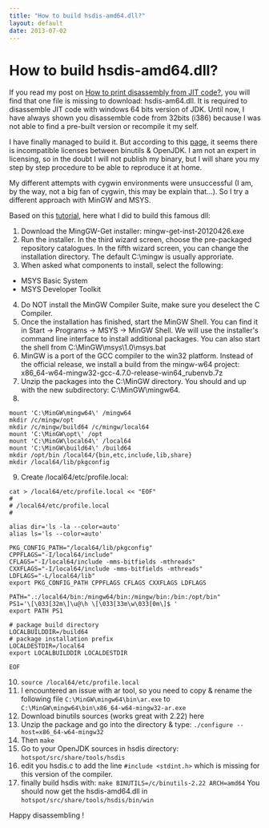 ```yaml
---
title: "How to build hsdis-amd64.dll?"
layout: default
date: 2013-07-02
---
```

# How to build hsdis-amd64.dll?
If you read my post on [How to print disassembly from JIT code?](http://jpbempel.blogspot.com/2012/10/how-to-print-dissasembly-from-jit-code.html), you will find that one file is missing to download: hsdis-am64.dll. It is required to disassemble JIT code with windows 64 bits version of JDK.
Until now, I have always shown you disassemble code from 32bits (i386) because I was not able to find a pre-built version or recompile it my self.

I have finally managed to build it. But according to this [page](http://dropzone.nfshost.com/hsdis.htm), it seems there is incompatible licenses between binutils & OpenJDK.
I am not an expert in licensing, so in the doubt I will not publish my binary, but I will share you my step by step procedure to be able to reproduce it at home.

My different attempts with cygwin environments were unsuccessful (I am, by the way, not a big fan of cygwin, this may be explain that...). So I try a different approach with MinGW and MSYS.

Based on this [tutorial](http://ingar.satgnu.net/devenv/mingw32/base.html), here what I did to build this famous dll:

1. Download the MingGW-Get installer: mingw-get-inst-20120426.exe
2. Run the installer. In the third wizard screen, choose the pre-packaged repository catalogues. In the fifth wizard screen, you can change the installation directory. The default C:\mingw is usually approriate.
3. When asked what components to install, select the following:
 * MSYS Basic System
 * MSYS Developer Toolkit
4. Do NOT install the MinGW Compiler Suite, make sure you deselect the C Compiler.
5. Once the installation has finished, start the MinGW Shell. You can find it in Start -> Programs -> MSYS -> MinGW Shell. We will use the installer's command line interface to install additional packages.
You can also start the shell from C:\MinGW\msys\1.0\msys.bat
6. MinGW is a port of the GCC compiler to the win32 platform. Instead of the official release, we install a build from the mingw-w64 project:
x86_64-w64-mingw32-gcc-4.7.0-release-win64_rubenvb.7z
7. Unzip the packages into the C:\MinGW directory. You should and up with the new subdirectory:  C:\MinGW\mingw64. 
8. 
```
mount 'C:\MinGW\mingw64\' /mingw64
mkdir /c/mingw/opt
mkdir /c/mingw/build64 /c/mingw/local64
mount 'C:\MinGW\opt\' /opt
mount 'C:\MinGW\local64\' /local64
mount 'C:\MinGW\build64\' /build64
mkdir /opt/bin /local64/{bin,etc,include,lib,share}
mkdir /local64/lib/pkgconfig
```
9. Create /local64/etc/profile.local:
```
cat > /local64/etc/profile.local << "EOF"
#
# /local64/etc/profile.local
#

alias dir='ls -la --color=auto'
alias ls='ls --color=auto'

PKG_CONFIG_PATH="/local64/lib/pkgconfig"
CPPFLAGS="-I/local64/include"
CFLAGS="-I/local64/include -mms-bitfields -mthreads"
CXXFLAGS="-I/local64/include -mms-bitfields -mthreads"
LDFLAGS="-L/local64/lib"
export PKG_CONFIG_PATH CPPFLAGS CFLAGS CXXFLAGS LDFLAGS

PATH=".:/local64/bin:/mingw64/bin:/mingw/bin:/bin:/opt/bin"
PS1='\[\033[32m\]\u@\h \[\033[33m\w\033[0m\]$ '
export PATH PS1

# package build directory
LOCALBUILDDIR=/build64
# package installation prefix
LOCALDESTDIR=/local64
export LOCALBUILDDIR LOCALDESTDIR

EOF
```
10. `source /local64/etc/profile.local`
11. I encountered an issue with ar tool, so you need to copy & rename the following file
`C:\MinGW\mingw64\bin\ar.exe`
to
`C:\MinGW\mingw64\bin\x86_64-w64-mingw32-ar.exe`
12. Download binutils sources (works great with 2.22) here
13. Unzip the package and go into the directory & type:
`./configure --host=x86_64-w64-mingw32`
14. Then 
`make`
15. Go to your OpenJDK sources in hsdis directory:
`hotspot/src/share/tools/hsdis`
16. edit you hsdis.c to add the line
`#include <stdint.h>`
which is missing for this version of the compiler.
17. finally build hsdis with:
`make BINUTILS=/c/binutils-2.22 ARCH=amd64`
You should now get the hsdis-amd64.dll in `hotspot/src/share/tools/hsdis/bin/win`

Happy disassembling !
